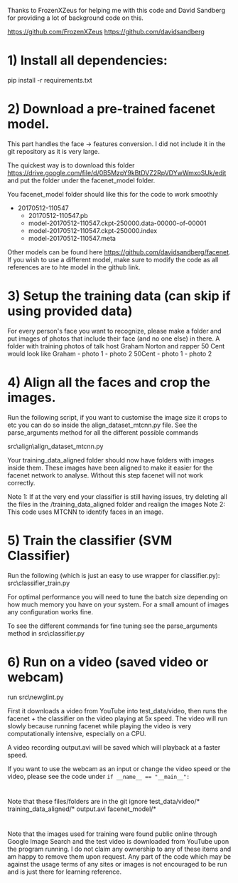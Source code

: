 Thanks to FrozenXZeus for helping me with this code and David Sandberg for providing a lot of background code on this.

https://github.com/FrozenXZeus 
https://github.com/davidsandberg

# 1) Install all dependencies:
pip install -r requirements.txt

# 2) Download a pre-trained facenet model.

This part handles the face -> features conversion. I did not include it in the git repository as it is very large.

The quickest way is to download this folder https://drive.google.com/file/d/0B5MzpY9kBtDVZ2RpVDYwWmxoSUk/edit
and put the folder under the facenet_model folder.


You facenet_model folder should like this for the code to work smoothly
- 20170512-110547
    - 20170512-110547.pb
    - model-20170512-110547.ckpt-250000.data-00000-of-00001
    - model-20170512-110547.ckpt-250000.index
    - model-20170512-110547.meta

Other models can be found here https://github.com/davidsandberg/facenet.
If you wish to use a different model, make sure to modify the code as all references are to hte model in the github link.


# 3) Setup the training data (can skip if using provided data)

For every person's face you want to recognize, please make a folder and put images of photos that include their face (and no one else) in there.
A folder with training photos of talk host Graham Norton and rapper 50 Cent would look like
Graham
	- photo 1
	- photo 2
50Cent
    - photo 1
    - photo 2


# 4) Align all the faces and crop the images.

Run the following script, if you want to customise the image size it crops to etc you can do so inside the align_dataset_mtcnn.py file.
See the parse_arguments method for all the different possible commands

src\align\align_dataset_mtcnn.py

Your training_data_aligned folder should now have folders with images inside them. These images have been aligned to make it easier for the facenet network to analyse.
Without this step facenet will not work correctly.

Note 1: If at the very end your classifier is still having issues, try deleting all the files in the /training_data_aligned folder and realign the images
Note 2: This code uses MTCNN to identify faces in an image.

# 5) Train the classifier (SVM Classifier)

Run the following (which is just an easy to use wrapper for classifier.py):
src\classifier_train.py

For optimal performance you will need to tune the batch size depending on how much memory you have on your system.
For a small amount of images any configuration works fine.

To see the different commands for fine tuning see the parse_arguments method in src\classifier.py

# 6) Run on a video (saved video or webcam)

run src\newglint.py

First it downloads a video from YouTube into test_data/video, then runs the facenet + the classifier on the video playing at 5x speed.
The video will run slowly because running facenet while playing the video is very computationally intensive, especially on a CPU.

A video recording output.avi will be saved which will playback at a faster speed.

If you want to use the webcam as an input or change the video speed or the video, please see the code under
`if __name__ == "__main__":`



# #
Note that these files/folders are in the git ignore
test_data/video/*
training_data_aligned/*
output.avi
facenet_model/*

# #
Note that the images used for training were found public online through Google Image Search and the test video is downloaded from YouTube upon the program running.
I do not claim any ownership to any of these items and am happy to remove them upon request. Any part of the code which may be against the usage terms of any sites or images is not encouraged to be run and is just there for learning reference.